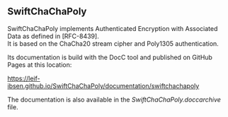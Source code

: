 ## SwiftChaChaPoly

SwiftChaChaPoly implements Authenticated Encryption with Associated Data as defined in [RFC-8439].  
It is based on the ChaCha20 stream cipher and Poly1305 authentication.

Its documentation is build with the DocC tool and published on GitHub Pages at this location:

https://leif-ibsen.github.io/SwiftChaChaPoly/documentation/swiftchachapoly

The documentation is also available in the *SwiftChaChaPoly.doccarchive* file.
